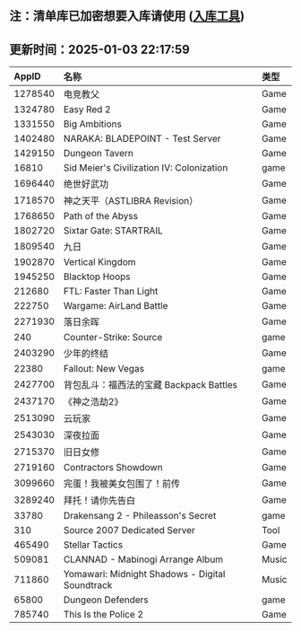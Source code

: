 ## 注：清单库已加密想要入库请使用 ([入库工具](https://github.com/BlankTMing/ManifestAutoUpdate/releases))

## 更新时间：2025-01-03 22:17:59
| AppID | 名称 | 类型  |
| :-------------------- | :----------------------------- | :----------- |
| 1278540 | 电竞教父| Game |
| 1324780 | Easy Red 2| Game |
| 1331550 | Big Ambitions| Game |
| 1402480 | NARAKA: BLADEPOINT - Test Server| Game |
| 1429150 | Dungeon Tavern| Game |
| 16810 | Sid Meier's Civilization IV: Colonization| game |
| 1696440 | 绝世好武功| Game |
| 1718570 | 神之天平（ASTLIBRA Revision）| Game |
| 1768650 | Path of the Abyss| Game |
| 1802720 | Sixtar Gate: STARTRAIL| Game |
| 1809540 | 九日| Game |
| 1902870 | Vertical Kingdom| Game |
| 1945250 | Blacktop Hoops| Game |
| 212680 | FTL: Faster Than Light| Game |
| 222750 | Wargame: AirLand Battle| Game |
| 2271930 | 落日余晖| Game |
| 240 | Counter-Strike: Source| game |
| 2403290 | 少年的终结| Game |
| 22380 | Fallout: New Vegas| game |
| 2427700 | 背包乱斗：福西法的宝藏 Backpack Battles| Game |
| 2437170 | 《神之浩劫2》| Game |
| 2513090 | 云玩家| Game |
| 2543030 | 深夜拉面| Game |
| 2715370 | 旧日女修| Game |
| 2719160 | Contractors Showdown| Game |
| 3099660 | 完蛋！我被美女包围了！前传| Game |
| 3289240 | 拜托！请你先告白| Game |
| 33780 | Drakensang 2 - Phileasson's Secret| game |
| 310 | Source 2007 Dedicated Server| Tool |
| 465490 | Stellar Tactics| Game |
| 509081 | CLANNAD - Mabinogi Arrange Album| Music |
| 711860 | Yomawari: Midnight Shadows - Digital Soundtrack| Music |
| 65800 | Dungeon Defenders| game |
| 785740 | This Is the Police 2| Game |
